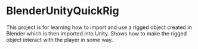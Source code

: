 # BlenderUnityQuickRig
This project is for learning how to import and use a rigged object created in Blender which is then imported into Unity. Shows how to make the rigged object interact with the player in some way.
